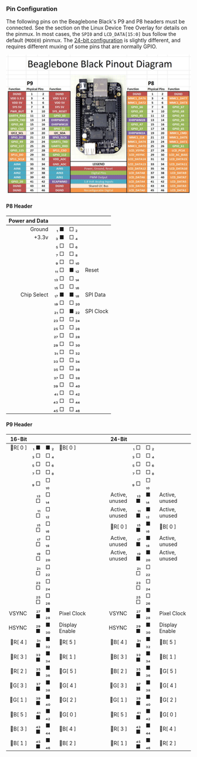 ### Pin Configuration

The following pins on the Beaglebone Black's P9 and P8 headers must be connected. See the section on the Linux Device Tree Overlay for details on the pinmux. In most cases, the `SPI0` and `LCD_DATA[15:0]` bus follow the default (`MODE0`) pinmux. The [24-bit configuration](https://elinux.org/24bit_LCD_for_BBB) is slightly different, and requires different muxing of some pins that are normally GPIO.

![BeagleBone Black Default Pinout](../reference/BeagleBone%20Black%20Pinout%20Diagram.jpeg)

#### P8 Header

| Power and Data |      |      |           |
| -------------: | ---: | :--- | :-------- |
|         Ground |  ₁ ■ | □ ₂  |           |
|          +3.3v |  ₃ ■ | □ ₄  |           |
|                |  ₅ □ | □ ₆  |           |
|                |  ₇ □ | □ ₈  |           |
|                |  ₉ □ | □ ₁₀ |           |
|                | ₁₁ □ | ■ ₁₂ | Reset     |
|                | ₁₃ □ | □ ₁₄ |           |
|                | ₁₅ □ | □ ₁₆ |           |
|    Chip Select | ₁₇ ■ | ■ ₁₈ | SPI Data  |
|                | ₁₉ □ | □ ₂₀ |           |
|                | ₂₁ □ | ■ ₂₂ | SPI Clock |
|                | ₂₃ □ | □ ₂₄ |           |
|                | ₂₅ □ | □ ₂₆ |           |
|                | ₂₇ □ | □ ₂₈ |           |
|                | ₂₉ □ | □ ₃₀ |           |
|                | ₃₁ □ | □ ₃₂ |           |
|                | ₃₃ □ | □ ₃₄ |           |
|                | ₃₅ □ | □ ₃₆ |           |
|                | ₃₇ □ | □ ₃₈ |           |
|                | ₃₉ □ | □ ₄₀ |           |
|                | ₄₁ □ | □ ₄₂ |           |
|                | ₄₃ □ | □ ₄₄ |           |
|                | ₄₅ □ | □ ₄₆ |           |

#### P9 Header

|   16-Bit |      |      |                |     |         24-Bit |      |      |                |
| -------: | ---: | :--- | :------------- | --- | -------------: | ---: | :--- | :------------- |
| 📕R[ 0 ] |  ₁ ■ | ■ ₂  | 📘B[ 0 ]       |     |                |  ₁ □ | □ ₂  |                |
|          |  ₃ □ | □ ₄  |                |     |                |  ₃ □ | □ ₄  |                |
|          |  ₅ □ | □ ₆  |                |     |                |  ₅ □ | □ ₆  |                |
|          |  ₇ □ | □ ₈  |                |     |                |  ₇ □ | □ ₈  |                |
|          |  ₉ □ | □ ₁₀ |                |     |                |  ₉ □ | □ ₁₀ |                |
|          | ₁₃ □ | □ ₁₄ |                |     | Active, unused | ₁₃ ■ | ■ ₁₄ | Active, unused |
|          | ₁₁ □ | □ ₁₂ |                |     | Active, unused | ₁₁ ■ | ■ ₁₂ | Active, unused |
|          | ₁₅ □ | □ ₁₆ |                |     |       📕R[ 0 ] | ₁₅ ■ | ■ ₁₆ | 📘B[ 0 ]       |
|          | ₁₇ □ | □ ₁₈ |                |     | Active, unused | ₁₇ ■ | ■ ₁₈ | Active, unused |
|          | ₁₉ □ | □ ₂₀ |                |     | Active, unused | ₁₉ ■ | ■ ₂₀ | Active, unused |
|          | ₂₁ □ | □ ₂₂ |                |     |                | ₂₁ □ | □ ₂₂ |                |
|          | ₂₃ □ | □ ₂₄ |                |     |                | ₂₃ □ | □ ₂₄ |                |
|          | ₂₅ □ | □ ₂₆ |                |     |                | ₂₅ □ | □ ₂₆ |                |
|    VSYNC | ₂₇ ■ | ■ ₂₈ | Pixel Clock    |     |          VSYNC | ₂₇ ■ | ■ ₂₈ | Pixel Clock    |
|    HSYNC | ₂₉ ■ | ■ ₃₀ | Display Enable |     |          HSYNC | ₂₉ ■ | ■ ₃₀ | Display Enable |
| 📕R[ 4 ] | ₃₁ ■ | ■ ₃₂ | 📕R[ 5 ]       |     |       📘B[ 4 ] | ₃₁ ■ | ■ ₃₂ | 📘B[ 5 ]       |
| 📕R[ 3 ] | ₃₃ ■ | ■ ₃₄ | 📕R[ 1 ]       |     |       📘B[ 3 ] | ₃₃ ■ | ■ ₃₄ | 📘B[ 1 ]       |
| 📕R[ 2 ] | ₃₅ ■ | ■ ₃₆ | 📗G[ 5 ]       |     |       📘B[ 2 ] | ₃₅ ■ | ■ ₃₆ | 📗G[ 5 ]       |
| 📗G[ 3 ] | ₃₇ ■ | ■ ₃₈ | 📗G[ 4 ]       |     |       📗G[ 3 ] | ₃₇ ■ | ■ ₃₈ | 📗G[ 4 ]       |
| 📗G[ 1 ] | ₃₉ ■ | ■ ₄₀ | 📗G[ 2 ]       |     |       📗G[ 1 ] | ₃₉ ■ | ■ ₄₀ | 📗G[ 2 ]       |
| 📘B[ 5 ] | ₄₁ ■ | ■ ₄₂ | 📗G[ 0 ]       |     |       📕R[ 5 ] | ₄₁ ■ | ■ ₄₂ | 📗G[ 0 ]       |
| 📘B[ 3 ] | ₄₃ ■ | ■ ₄₄ | 📘B[ 4 ]       |     |       📕R[ 3 ] | ₄₃ ■ | ■ ₄₄ | 📕R[ 4 ]       |
| 📘B[ 1 ] | ₄₅ ■ | ■ ₄₆ | 📘B[ 2 ]       |     |       📕R[ 1 ] | ₄₅ ■ | ■ ₄₆ | 📕R[ 2 ]       |
